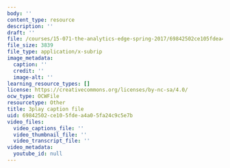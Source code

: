 ```yaml
---
body: ''
content_type: resource
description: ''
draft: ''
file: /courses/15-071-the-analytics-edge-spring-2017/69842502ce105fdea4a05fa24c9c5e7b_xglWbWk_swE.vtt
file_size: 3839
file_type: application/x-subrip
image_metadata:
  caption: ''
  credit: ''
  image-alt: ''
learning_resource_types: []
license: https://creativecommons.org/licenses/by-nc-sa/4.0/
ocw_type: OCWFile
resourcetype: Other
title: 3play caption file
uid: 69842502-ce10-5fde-a4a0-5fa24c9c5e7b
video_files:
  video_captions_file: ''
  video_thumbnail_file: ''
  video_transcript_file: ''
video_metadata:
  youtube_id: null
---
```

